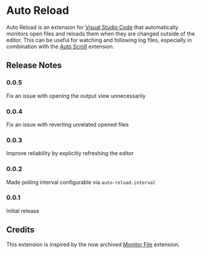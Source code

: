 # Auto Reload

Auto Reload is an extension for [Visual Studio Code](https://github.com/microsoft/vscode) that automatically monitors open files and reloads them when they are changed outside of the editor. This can be useful for watching and following log files, especially in combination with the [Auto Scroll](https://github.com/PejmanNik/vscode-autoScroll) extension.

## Release Notes

### 0.0.5

Fix an issue with opening the output view unnecessarily

### 0.0.4

Fix an issue with reverting unrelated opened files

### 0.0.3

Improve reliability by explicitly refreshing the editor

### 0.0.2

Made polling interval configurable via `auto-reload.interval`

### 0.0.1

Initial release

## Credits

This extension is inspired by the now archived [Monitor File](https://github.com/rkostrzewski/vscode-monitor-file) extension.
